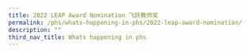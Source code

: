 ```yaml
---
title: 2022 LEAP Award Nomination 飞跃教师奖
permalink: /phs/whats-happening-in-phs/2022-leap-award-nomination/
description: ""
third_nav_title: Whats happening in phs
---
```

